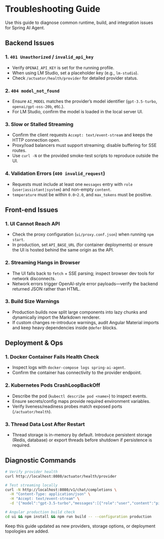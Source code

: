# Troubleshooting Guide

Use this guide to diagnose common runtime, build, and integration issues for Spring AI Agent.

## Backend Issues

### 1. `401 Unauthorized` / `invalid_api_key`
* Verify `OPENAI_API_KEY` is set for the running profile.
* When using LM Studio, set a placeholder key (e.g., `lm-studio`).
* Check `/actuator/health/provider` for detailed provider status.

### 2. `404 model_not_found`
* Ensure `AI_MODEL` matches the provider’s model identifier (`gpt-3.5-turbo`, `openai/gpt-oss-20b`, etc.).
* For LM Studio, confirm the model is loaded in the local server UI.

### 3. Slow or Stalled Streaming
* Confirm the client requests `Accept: text/event-stream` and keeps the HTTP connection open.
* Proxy/load balancers must support streaming; disable buffering for SSE routes.
* Use `curl -N` or the provided smoke-test scripts to reproduce outside the UI.

### 4. Validation Errors (`400 invalid_request`)
* Requests must include at least one `messages` entry with `role` (`user|assistant|system`) and non-empty `content`.
* `temperature` must be within `0.0`–`2.0`, and `max_tokens` must be positive.

## Front-end Issues

### 1. UI Cannot Reach API
* Check the proxy configuration (`ui/proxy.conf.json`) when running `npm start`.
* In production, set `API_BASE_URL` (for container deployments) or ensure the UI is hosted behind the same origin as the API.

### 2. Streaming Hangs in Browser
* The UI falls back to `fetch` + SSE parsing; inspect browser dev tools for network disconnects.
* Network errors trigger OpenAI-style error payloads—verify the backend returned JSON rather than HTML.

### 3. Build Size Warnings
* Production builds now split large components into lazy chunks and dynamically import the Markdown renderer.
* If custom changes re-introduce warnings, audit Angular Material imports and keep heavy dependencies inside `@defer` blocks.

## Deployment & Ops

### 1. Docker Container Fails Health Check
* Inspect logs with `docker-compose logs spring-ai-agent`.
* Confirm the container has connectivity to the provider endpoint.

### 2. Kubernetes Pods CrashLoopBackOff
* Describe the pod (`kubectl describe pod <name>`) to inspect events.
* Ensure secrets/config maps provide required environment variables.
* Verify liveness/readiness probes match exposed ports (`/actuator/health`).

### 3. Thread Data Lost After Restart
* Thread storage is in-memory by default. Introduce persistent storage (Redis, database) or export threads before shutdown if persistence is required.

## Diagnostic Commands

```bash
# Verify provider health
curl http://localhost:8080/actuator/health/provider

# Test streaming locally
curl -N http://localhost:8080/v1/chat/completions \
  -H "Content-Type: application/json" \
  -H "Accept: text/event-stream" \
  -d '{"model":"gpt-3.5-turbo","messages":[{"role":"user","content":"ping"}],"stream":true}'

# Angular production build check
cd ui && npm install && npm run build -- --configuration production
```

Keep this guide updated as new providers, storage options, or deployment topologies are added.
